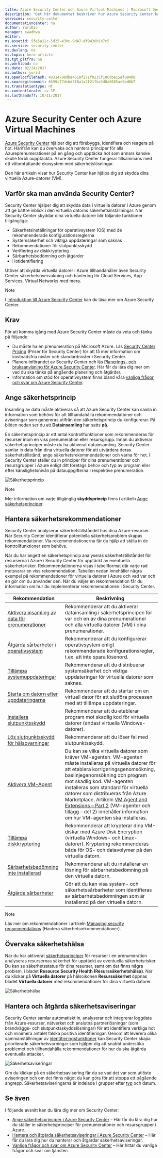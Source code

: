 ```yaml
---
title: Azure Security Center och Azure Virtual Machines | Microsoft Docs
description: "Det här dokumentet beskriver hur Azure Security Center kan skydda dina virtuella Azure-datorer."
services: security-center
documentationcenter: na
author: YuriDio
manager: swadhwa
editor: 
ms.assetid: 5fe5a12c-5d25-430c-9d47-df9438b1d7c5
ms.service: security-center
ms.devlang: na
ms.topic: hero-article
ms.tgt_pltfrm: na
ms.workload: na
ms.date: 02/24/2017
ms.author: yurid
ms.openlocfilehash: 48314788dbe4618f271f0235f106dbe15ef004b8
ms.sourcegitcommit: 6699c77dcbd5f8a1a2f21fba3d0a0005ac9ed6b7
ms.translationtype: HT
ms.contentlocale: sv-SE
ms.lasthandoff: 10/11/2017
---
```

# <a name="azure-security-center-and-azure-virtual-machines"></a>Azure Security Center och Azure Virtual Machines
[Azure Security Center](https://azure.microsoft.com/services/security-center/) hjälper dig att förebygga, identifiera och reagera på hot. Härifrån kan du övervaka och hantera principer för alla Azureprenumerationer på en gång och upptäcka hot som annars kanske skulle förbli oupptäckta. Azure Security Center fungerar tillsammans med ett vittomfattande ekosystem med säkerhetslösningar.

Den här artikeln visar hur Security Center kan hjälpa dig att skydda dina virtuella Azure-datorer (VM).

## <a name="why-use-security-center"></a>Varför ska man använda Security Center?
Security Center hjälper dig att skydda data i virtuella datorer i Azure genom att ge bättre inblick i den virtuella datorns säkerhetsinställningar. När Security Center skyddar dina virtuella datorer blir följande funktioner tillgängliga:

* Säkerhetsinställningar för operativsystem (OS) med de rekommenderade konfigurationsreglerna
* Systemsäkerhet och viktiga uppdateringar som saknas
* Rekommendationer för slutpunktsskydd
* Verifiering av diskkryptering
* Sårbarhetsbedömning och åtgärder
* Hotidentifiering

Utöver att skydda virtuella datorer i Azure tillhandahåller även Security Center säkerhetsövervakning och hantering för Cloud Services, App Services, Virtual Networks med mera. 

> [!NOTE]
> I [Introduktion till Azure Security Center](security-center-intro.md) kan du läsa mer om Azure Security Center.
> 
> 

## <a name="prerequisites"></a>Krav
För att komma igång med Azure Security Center måste du veta och tänka på följande:

* Du måste ha en prenumeration på Microsoft Azure. Läs [Security Center Pricing](https://azure.microsoft.com/pricing/details/security-center/) (Priser för Security Center) för att få mer information om kostnadsfria nivåer och standardnivåer i Security Center.
* Planera införandet av Security Center och läs [Planerings- och bruksanvisning för Azure Security Center](security-center-planning-and-operations-guide.md). Här får du lära dig mer om vad du ska tänka på angående planering och åtgärder.
* Information om stöd för operativsystem finns bland våra [vanliga frågor och svar om Azure Security Center](security-center-faq.md). 

## <a name="set-security-policy"></a>Ange säkerhetsprincip
Insamling av data måste aktiveras så att Azure Security Center kan samla in information som behövs för att tillhandahålla rekommendationer och aviseringar som genereras utifrån den säkerhetsprincip du konfigurerar. På bilden nedan ser du att **Datainsamling** har satts **på**.

En säkerhetsprincip är ett antal kontrollfunktioner som rekommenderas för resurser inom en viss prenumeration eller resursgrupp. Innan du aktiverar säkerhetsprinciper måste du ha aktiverat datainsamling. Security Center samlar in data från dina virtuella datorer för att utvärdera deras säkerhetstillstånd, ange säkerhetsrekommendationer och varna för hot. I Security Center ställer du in principer för dina prenumerationer och resursgrupper i Azure enligt ditt företags behov och typ av program eller efter känslighetsnivån på datauppgifterna i respektive prenumeration. 

![Säkerhetsprincip](./media/security-center-virtual-machine/security-center-virtual-machine-fig1.png)

> [!NOTE]
> Mer information om varje tillgänglig **skyddsprincip** finns i artikeln [Ange säkerhetsprinciper](security-center-policies.md).
> 
> 

## <a name="manage-security-recommendations"></a>Hantera säkerhetsrekommendationer
Security Center analyserar säkerhetstillståndet hos dina Azure-resurser. När Security Center identifierar potentiella säkerhetsproblem skapas rekommendationer. Via rekommendationerna får du hjälp att ställa in de kontrollfunktioner som behövs.

När du har angett en säkerhetsprincip analyseras säkerhetstillståndet för resurserna i Azure i Security Center för upptäckt av eventuella säkerhetsrisker. Rekommendationerna visas i tabellformat där varje rad motsvarar en viss rekommendation. Tabellen nedan innehåller några exempel på rekommendationer för virtuella datorer i Azure och vad var och en gör om du använder den. När du väljer en rekommendation får du information om hur du implementerar rekommendationen i Security Center.

| Rekommendation | Beskrivning |
| --- | --- |
| [Aktivera insamling av data för prenumerationer](security-center-enable-data-collection.md) |Rekommenderar att du aktiverar datainsamling i säkerhetsprincipen för var och en av dina prenumerationer och alla virtuella datorer (VM) i dina prenumerationer. |
| [Åtgärda sårbarheter i operativsystem](security-center-remediate-os-vulnerabilities.md) |Rekommenderar att du konfigurerar operativsystem enligt rekommenderade konfigurationsregler, t.ex. att inte spara lösenord. |
| [Tillämpa systemuppdateringar](security-center-apply-system-updates.md) |Rekommenderar att du distribuerar systemsäkerhet och viktiga uppdateringar för virtuella datorer som saknas. |
| [Starta om datorn efter uppdateringarna](security-center-apply-system-updates.md#reboot-after-system-updates) |Rekommenderar att du startar om en virtuell dator för att slutföra processen med att tillämpa uppdateringar. |
| [Installera slutpunktsskydd](security-center-install-endpoint-protection.md) |Rekommenderar att du etablerar program mot skadlig kod för virtuella datorer (endast virtuella Windows-datorer). |
| [Lös slutpunktsskydd för hälsovarningar](security-center-resolve-endpoint-protection-health-alerts.md) |Rekommenderar att du löser fel med slutpunktsskydd. |
| [Aktivera VM-Agent](security-center-enable-vm-agent.md) |Du kan se vilka virtuella datorer som kräver VM-agenten. VM-agenten måste installeras på virtuella datorer för att etablera korrigeringsgenomsökning, baslinjegenomsökning och program mot skadlig kod. VM-agenten installeras som standard för virtuella datorer som distribueras från Azure Marketplace. Artikeln [VM Agent and Extensions – Part 2](http://azure.microsoft.com/blog/2014/04/15/vm-agent-and-extensions-part-2/) (VM-agenter och tillägg – del 2) innehåller information om hur VM-agenten ska installeras. |
| [Tillämpa diskkryptering](security-center-apply-disk-encryption.md) |Rekommenderar att krypterar dina VM-diskar med Azure Disk Encryption (virtuella Windows- och Linux-datorer). Kryptering rekommenderas både för OS- och datavolymer på den virtuella datorn. |
| [Sårbarhetsbedömning inte installerad](security-center-vulnerability-assessment-recommendations.md) |Rekommenderar att du installerar en lösning för sårbarhetsbedömning på den virtuella datorn. |
| [Åtgärda sårbarheter](security-center-vulnerability-assessment-recommendations.md#review-the-recommendation) |Gör att du kan visa system- och säkerhetssårbarheter som identifieras av sårbarhetsbedömningen som är installerad på den virtuella datorn. |

> [!NOTE]
> Läs mer om rekommendationer i artikeln [Managing security recommendations](security-center-recommendations.md) (Hantera säkerhetsrekommendationer).
> 
> 

## <a name="monitor-security-health"></a>Övervaka säkerhetshälsa
När du har aktiverat [säkerhetsprinciper](security-center-policies.md) för resurser i en prenumeration analyseras resursernas säkerhet för upptäckt av eventuella säkerhetsrisker.  Du kan se säkerhetsstatus för dina resurser, samt om det finns några problem, i bladet **Resource Security Health (Resurssäkerhetshälsa)**. När du klickar på **Virtuella datorer** på hälsoikonen **Resurssäkerhet** öppnas bladet **Virtuella datorer** med rekommendationer för dina virtuella datorer. 

![Säkerhetshälsa](./media/security-center-virtual-machine/security-center-virtual-machine-fig2.png)

## <a name="manage-and-respond-to-security-alerts"></a>Hantera och åtgärda säkerhetsaviseringar
Security Center samlar automatiskt in, analyserar och integrerar loggdata från Azure-resurser, nätverket och anslutna partnerlösningar (som brandväggs- och slutpunktsskyddslösningar) för att identifiera verkliga hot och minimera antalet falska positiva identifieringar. Genom att leverera olika sammanställningar av [identifieringsfunktioner](security-center-detection-capabilities.md) kan Security Center skapa prioriterade säkerhetsvarningar som hjälper dig att snabbt undersöka problemet och tillhandahålla rekommendationer för hur du ska åtgärda eventuella attacker.

![Säkerhetsaviseringar](./media/security-center-virtual-machine/security-center-virtual-machine-fig3.png)

Om du klickar på en säkerhetsavisering får du se vad det var som utlöste aviseringen och om det finns något du kan göra för att stoppa ett pågående angrepp. Säkerhetsaviseringarna är indelade i grupper efter [typ](security-center-alerts-type.md) och datum.

## <a name="see-also"></a>Se även
I följande avsnitt kan du lära dig mer om Security Center:

* [Ange säkerhetsprinciper i Azure Security Center](security-center-policies.md) – Här får du lära dig hur du ställer in säkerhetsprinciper för prenumerationer och resursgrupper i Azure.
* [Hantera och åtgärda säkerhetsaviseringar i Azure Security Center](security-center-managing-and-responding-alerts.md) – Här får du lära dig hur du hanterar och åtgärdar säkerhetsaviseringar.
* [Vanliga frågor och svar om Azure Security Center](security-center-faq.md) – Här hittar du vanliga frågor och svar om tjänsten.

